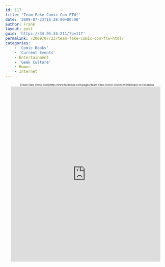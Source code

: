 ```yaml
---
id: 117
title: 'Team Fake Comic Con FTW!'
date: '2009-07-23T16:28:00+00:00'
author: Frank
layout: post
guid: 'https://34.95.34.211/?p=117'
permalink: /2009/07/23/team-fake-comic-con-ftw-html/
categories:
    - 'Comic Books'
    - 'Current Events'
    - Entertainment
    - 'Geek Culture'
    - Humor
    - Internet
---
```


<div src="v5"><center> <script src="http://static.ak.facebook.com/js/api_lib/v0.4/FeatureLoader.js.php/en_US" type="text/javascript"></script><script type="text/javascript">FB.init("d3149306444ee2fff097634b9b647b78");</script><fan connections="10" profile_id="146511146040" stream="1" width="300"></fan><div style="font-size:8px; padding-left:10px">[Team Fake Comic Con](http://www.facebook.com/pages/Team-Fake-Comic-Con/146511146040) on Facebook</div></center><center><iframe frameborder="0" height="550px" scrolling="no" src="http://www.coveritlive.com/index2.php/option=com_altcaster/task=viewaltcast/altcast_code=d92484c92b/height=550/width=470" width="470px">[San Diego Comic Con 2009](http://www.coveritlive.com/mobile.php?option=com_mobile&task=viewaltcast&altcast_code=d92484c92b)</iframe></center></div>
